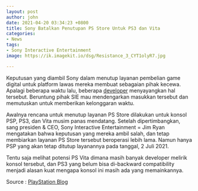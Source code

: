 ```yaml
---
layout: post
author: john
date: 2021-04-20 03:34:23 +0800
title: Sony Batalkan Penutupan PS Store Untuk PS3 dan Vita
categories:
- News
tags:
- Sony Interactive Entertainment
image: https://ik.imagekit.io/dsg/Resistance_3_CYT1olyR7.jpg

---
```

Keputusan yang diambil Sony dalam menutup layanan pembelian game digital untuk platform lawas mereka membuat sebagaian pihak kecewa. Apalagi beberapa waktu lalu, beberapa [developer](https://disekitargame.com/beberapa-developer-game-ps-vita-tidak-menyangka-psn-vita-tutup/) menyayangkan hal tersebut. Beruntung pihak SIE mau mendengarkan masukkan tersebut dan memutuskan untuk memberikan kelonggaran waktu.

Awalnya rencana untuk menutup layanan PS Store dilakukan untuk konsol PSP, PS3, dan Vita musim panas mendatang. Setelah dipertimbangkan, sang presiden & CEO, Sony Interactive Entertainment = Jim Ryan mengatakan bahwa keputusan yang mereka ambil salah, dan tetap membiarkan layanan PS Store tersebut beroperasi lebih lama. Namun hanya PSP yang akan tetap ditutup layanannya pada tanggal, 2 Juli 2021.

Tentu saja melihat potensi PS Vita dimana masih banyak developer melirik konsol tersebut, dan PS3 yang belum bisa di-backward compatibility menjadi alasan kuat mengapa konsol ini masih ada yang memainkannya.

Source : [PlayStation Blog](https://blog.playstation.com/2021/04/19/playstation-store-on-ps3-and-ps-vita-will-continue-operations/)